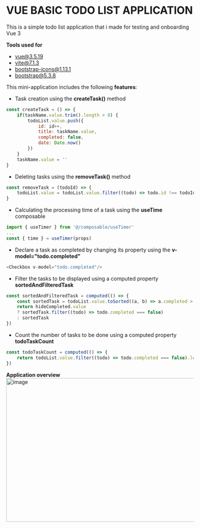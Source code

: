 # VUE BASIC TODO LIST APPLICATION
This is a simple todo list application that i made for testing and onboarding Vue 3

**Tools used for**
* vue@3.5.19
* vite@7.1.3
* bootstrap-icons@1.13.1
* bootstrap@5.3.8

This mini-application includes the following **features**:
* Task creation using the **createTask()** method
```javascript
const createTask = () => {
    if(taskName.value.trim().length > 0) {
        todoList.value.push({
            id: id++,
            title: taskName.value,
            completed: false,
            date: Date.now()
        })
    }
    taskName.value = ''
}
```

* Deleting tasks using the **removeTask()** method
```javascript
const removeTask = (todoId) => {
    todoList.value = todoList.value.filter((todo) => todo.id !== todoId)
}
```

* Calculating the processing time of a task using the **useTime** composable
```javascript
import { useTimer } from '@/composable/useTimer'
...
const { time } = useTimer(props)
```

* Declare a task as completed by changing its property using the **v-model="todo.completed"**
```javascript
<Checkbox v-model="todo.completed"/>
```

* Filter the tasks to be displayed using a computed property **sortedAndFilteredTask**
```javascript
const sortedAndFilteredTask = computed(() => {
    const sortedTask = todoList.value.toSorted((a, b) => a.completed > b.completed ? 1 : -1)
    return hideCompleted.value
    ? sortedTask.filter((todo) => todo.completed === false)
    : sortedTask
})
```

* Count the number of tasks to be done using a computed property **todoTaskCount**
```javascript
const todoTaskCount = computed(() => {
    return todoList.value.filter((todo) => todo.completed === false).length
})
```

**Application overview**
<img width="977" height="385" alt="image" src="https://github.com/user-attachments/assets/1aef63a4-9f6b-46bc-b976-6b7e157935c5" />
